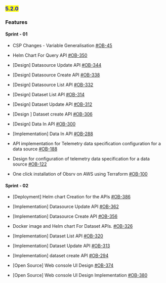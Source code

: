 ### <mark style="color:blue;">5.2.0</mark>



### **Features**

#### **Sprint - 01**
* CSP Changes - Variable Generalisation [#OB-45](https://project-sunbird.atlassian.net/browse/OB-45)

* Helm Chart For Query API [#OB-350](https://project-sunbird.atlassian.net/browse/OB-350)
* [Design] Datasource Update API [#OB-344](https://project-sunbird.atlassian.net/browse/OB-344)
* [Design] Datasource Create API [#OB-338](https://project-sunbird.atlassian.net/browse/OB-338)

* [Design] Datasource List API [#OB-332](https://project-sunbird.atlassian.net/browse/OB-332)

* [Design] Dataset List API [#OB-314](https://project-sunbird.atlassian.net/browse/OB-314)

* [Design] Dataset Update API [#OB-312](https://project-sunbird.atlassian.net/browse/OB-312)

* [Design ] Dataset create API [#OB-306](https://project-sunbird.atlassian.net/browse/OB-306)

* [Design] Data In API [#OB-300](https://project-sunbird.atlassian.net/browse/OB-300)

* [Implementation] Data In API [#OB-288](https://project-sunbird.atlassian.net/browse/OB-288)

* API implementation for Telemetry data specification configuration for a data source [#OB-188](https://project-sunbird.atlassian.net/browse/OB-188)

* Design for configuration of telemetry data specification for a data source [#OB-122](https://project-sunbird.atlassian.net/browse/OB-122)

* One click installation of Obsrv on AWS using Terraform [#OB-100](https://project-sunbird.atlassian.net/browse/OB-100)

#### **Sprint - 02**


* [Deployment] Helm chart Creation for the APIs [#OB-386](https://project-sunbird.atlassian.net/browse/OB-386)

* [Implementation] Datasource Update API [#OB-362](https://project-sunbird.atlassian.net/browse/OB-362)

* [Implementation] Datasource Create API [#OB-356](https://project-sunbird.atlassian.net/browse/OB-356)

* Docker image and Helm chart For Dataset APIs. [#OB-326](https://project-sunbird.atlassian.net/browse/OB-326)

* [Implementation] Dataset List API [#OB-320](https://project-sunbird.atlassian.net/browse/OB-320)

* [Implementation] Dataset Update API [#OB-313](https://project-sunbird.atlassian.net/browse/OB-313)

* [Implementation] dataset create API [#OB-294](https://project-sunbird.atlassian.net/browse/OB-294)

* [Open Source] Web console UI Design [#OB-374](https://project-sunbird.atlassian.net/browse/OB-374)

* [Open Source] Web console UI Design Implementation [#OB-380](https://project-sunbird.atlassian.net/browse/OB-374)



